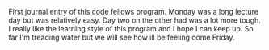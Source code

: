 First journal entry of this code fellows program. Monday was a long lecture day but was relatively easy. Day two on the other had was a lot more tough. I really like the learning style of this program and I hope I can keep up. So far I'm treading water but we will see how ill be feeling come Friday.
